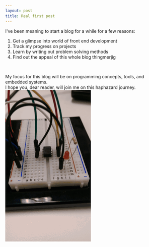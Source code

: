```yaml
---
layout: post
title: Real first post
---
```


I've been meaning to start a blog for a while for a few reasons: <br>

1) Get a glimpse into world of front end development <br>
2) Track my progress on projects <br>
3) Learn by writing out problem solving methods <br>
4) Find out the appeal of this whole blog thingmerjig <br>
</br>

My focus for this blog will be on programming concepts, tools, and embedded systems.
<br> I hope you, dear reader, will join me on this haphazard journey.
<br>![Alt Text](https://raw.githubusercontent.com/quickbrownfox319/quickbrownfox319.github.io/master/images/blink_led.gif)</br>

